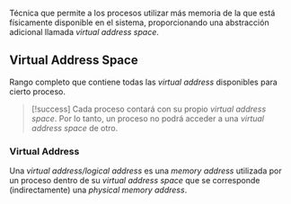 Técnica que permite a los procesos utilizar más memoria de la que está físicamente disponible en el sistema, proporcionando una abstracción adicional llamada *virtual address space*.

## Virtual Address Space
Rango completo que contiene todas las *virtual address* disponibles para cierto proceso.

>[!success] 
>Cada proceso contará con su propio *virtual address space*. Por lo tanto, un proceso no podrá acceder a una *virtual address space* de otro.

### Virtual Address
Una *virtual address/logical address* es una *memory address* utilizada por un proceso dentro de su *virtual address space* que se corresponde (indirectamente) una *physical memory address*.